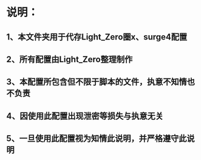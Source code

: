 # 说明：

## 1、本文件夹用于代存Light_Zero圈x、surge4配置

## 2、所有配置由Light_Zero整理制作

## 3、本配置所包含但不限于脚本的文件，执意不知情也不负责

## 4、因使用此配置出现泄密等损失与执意无关

## 5、一旦使用此配置视为知情此说明，并严格遵守此说明
